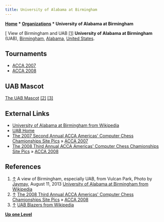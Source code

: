 ```yaml
---
title: University of Alabama at Birmingham
---
```

**[Home](Home "Home") \* [Organizations](Organizations "Organizations") \* University of Alabama at Birmingham**



[ View of Birmingham and UAB <a id="cite-note-1" href="#cite-ref-1">[1]</a>
**University of Alabama at Birmingham** (UAB), [Birmingham](https://en.wikipedia.org/wiki/Birmingham,_Alabama), [Alabama](https://en.wikipedia.org/wiki/Alabama), [United States](https://en.wikipedia.org/wiki/United_States).



## Tournaments


* [ACCA 2007](ACCA_2007 "ACCA 2007")
* [ACCA 2008](ACCA_2008 "ACCA 2008")


## UAB Mascot


 [](http://aigames.net/ACCA/ACCAChampionships/ACCA2008Championships/SitePics.html) 
[The UAB Mascot](https://en.wikipedia.org/wiki/Blaze_%28UAB_mascot%29) <a id="cite-note-2" href="#cite-ref-2">[2]</a> <a id="cite-note-3" href="#cite-ref-3">[3]</a>



## External Links


* [University of Alabama at Birmingham from Wikipedia](https://en.wikipedia.org/wiki/University_of_Alabama_at_Birmingham)
* [UAB Home](http://main.uab.edu/)
* [The 2007 Second Annual ACCA Americas' Computer Chess Chamionships Site Pics](http://www.taccl.org/ACCA2007Championships/SitePics.html) » [ACCA 2007](ACCA_2007 "ACCA 2007")
* [The 2008 Third Annual ACCA Americas' Computer Chess Chamionships Site Pics](http://aigames.net/ACCA/ACCAChampionships/ACCA2008Championships/SitePics.html) » [ACCA 2008](ACCA_2008 "ACCA 2008")


## References


1. <a id="cite-ref-1" href="#cite-note-1">↑</a> A view of Birmingham, especially UAB, from Vulcan Park, Photo by [Jaymay](https://en.wikipedia.org/wiki/User:Jaymay), August 11, 2013 [University of Alabama at Birmingham from Wikipedia](https://en.wikipedia.org/wiki/University_of_Alabama_at_Birmingham)
2. <a id="cite-ref-2" href="#cite-note-2">↑</a> [The 2008 Third Annual ACCA Americas' Computer Chess Chamionships Site Pics](http://aigames.net/ACCA/ACCAChampionships/ACCA2008Championships/SitePics.html) » [ACCA 2008](ACCA_2008 "ACCA 2008")
3. <a id="cite-ref-3" href="#cite-note-3">↑</a> [UAB Blazers from Wikipedia](https://en.wikipedia.org/wiki/UAB_Blazers)

**[Up one Level](Organizations "Organizations")**







 

